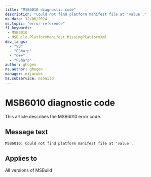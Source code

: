 ```yaml
---
title: "MSB6010 diagnostic code"
description: "Could not find platform manifest file at 'value'."
ms.date: 12/06/2024
ms.topic: "error-reference"
f1_keywords:
 - MSB6010
 - MSBuild.PlatformManifest.MissingPlatformXml
dev_langs:
  - "VB"
  - "CSharp"
  - "C++"
  - "FSharp"
author: ghogen
ms.author: ghogen
manager: mijacobs
ms.subservice: msbuild
---
```


# MSB6010 diagnostic code

<!-- :::ErrorDefinitionDescription::: -->
<!-- :::editable-content name="introDescription"::: -->
This article describes the MSB6010 error code.
<!-- :::editable-content-end::: -->

## Message text

`MSB6010: Could not find platform manifest file at 'value'.`

<!-- :::editable-content name="postOutputDescription"::: -->
<!--
{StrBegin="MSB6010: "}
-->
<!-- :::editable-content-end::: -->
<!-- :::ErrorDefinitionDescription-end::: -->

## Applies to

All versions of MSBuild
